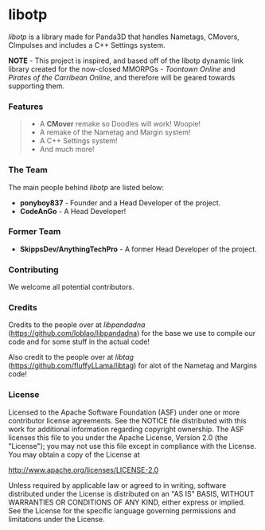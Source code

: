 libotp
===========
_libotp_ is a library made for Panda3D that handles Nametags, CMovers, CImpulses and includes a C++ Settings system.

__NOTE__ - This project is inspired, and based off of the libotp dynamic link library created for the now-closed MMORPGs - _Toontown Online_ and _Pirates of the Carribean Online_, and therefore will be geared towards supporting them.

### Features ###
> * A **CMover** remake so Doodles will work! Woopie! 
> * A remake of the Nametag and Margin system!
> * A C++ Settings system!
> * And much more!

### The Team ###
The main people behind _libotp_ are listed below:
* **ponyboy837** - Founder and a Head Developer of the project. 
* **CodeAnGo** - A Head Developer!

### Former Team ###
* **SkippsDev/AnythingTechPro** - A former Head Developer of the project.

### Contributing ###
We welcome all potential contributors.

### Credits ###
Credits to the people over at _libpandadna_ (https://github.com/loblao/libpandadna) for the base we use to compile our code and for some stuff in the actual code!

Also credit to the people over at _libtag_ (https://github.com/fluffyLLama/libtag) for alot of the Nametag and Margins code!

### License ###
Licensed to the Apache Software Foundation (ASF) under one or more contributor license agreements. See the NOTICE file distributed with this work for additional information regarding copyright ownership. The ASF licenses this file to you under the Apache License, Version 2.0 (the "License"); you may not use this file except in compliance with the License. You may obtain a copy of the License at

http://www.apache.org/licenses/LICENSE-2.0

Unless required by applicable law or agreed to in writing, software distributed under the License is distributed on an "AS IS" BASIS, WITHOUT WARRANTIES OR CONDITIONS OF ANY KIND, either express or implied. See the License for the specific language governing permissions and limitations under the License.
